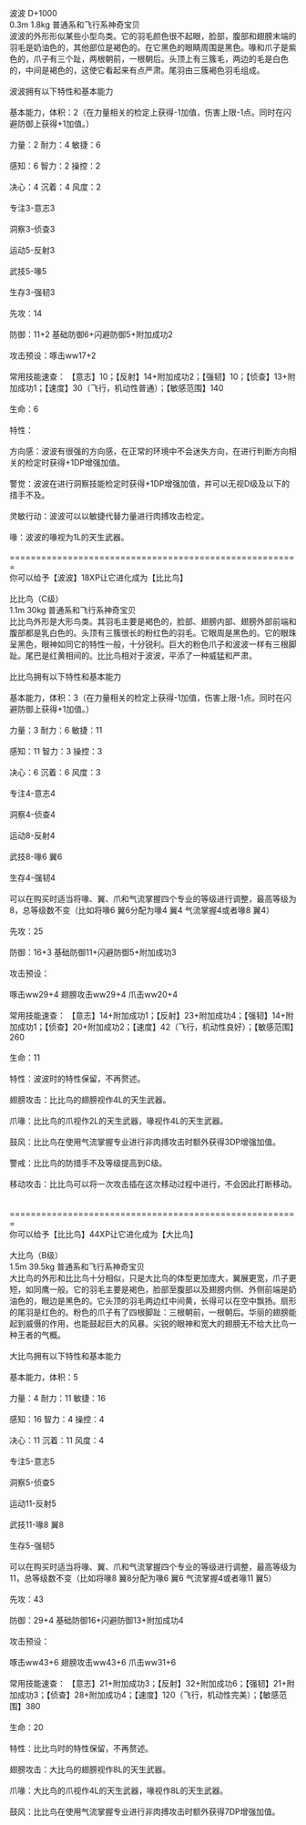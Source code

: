 <title>波波</title>
<meta name="GENERATOR" content="WinCHM">
<meta http-equiv="Content-Type" content="text/html; charset=gb2312">
<br>波波 D+1000
<br>0.3m 1.8kg 普通系和飞行系神奇宝贝
<br>波波的外形形似某些小型鸟类。它的羽毛颜色很不起眼，脸部，腹部和翅膀末端的羽毛是奶油色的，其他部位是褐色的。在它黑色的眼睛周围是黑色。喙和爪子是紫色的，爪子有三个趾，两根朝前，一根朝后。头顶上有三簇毛，两边的毛是白色的，中间是褐色的，这使它看起来有点严肃。尾羽由三簇褐色羽毛组成。
<br>
<br>波波拥有以下特性和基本能力 
<br>
<br>基本能力，体积：2（在力量相关的检定上获得-1加值，伤害上限-1点。同时在闪避防御上获得+1加值。） 
<br>
<br>力量：2 耐力：4 敏捷：6 
<br>
<br>感知：6 智力：2 操控：2
<br>
<br>决心：4 沉着：4 风度：2 
<br>
<br>专注3-意志3 
<br>
<br>洞察3-侦查3 
<br>
<br>运动5-反射3
<br>
<br>武技5-喙5 
<br>
<br>生存3-强韧3 
<br>
<br>先攻：14
<br>
<br>防御：11+2 基础防御6+闪避防御5+附加成功2  
<br>
<br>攻击预设：啄击ww17+2
<br>
<br>常用技能速查： 【意志】10；【反射】14+附加成功2；【强韧】10；【侦查】13+附加成功1；【速度】30（飞行，机动性普通）；【敏感范围】140 
<br>
<br>生命：6 
<br>
<br>特性：
<br>
<br>方向感：波波有很强的方向感，在正常的环境中不会迷失方向，在进行判断方向相关的检定时获得+1DP增强加值。
<br>
<br>警觉：波波在进行洞察技能检定时获得+1DP增强加值，并可以无视D级及以下的措手不及。
<br>
<br>灵敏行动：波波可以以敏捷代替力量进行肉搏攻击检定。
<br>
<br>喙：波波的喙视为1L的天生武器。
<br>
<br>======================================================= 
<br>你可以给予【波波】18XP让它进化成为【比比鸟】 
<br>
<br>比比鸟（C级）
<br>1.1m 30kg 普通系和飞行系神奇宝贝
<br>比比鸟外形是大形鸟类。其羽毛主要是褐色的，脸部、翅膀内部、翅膀外部前端和腹部都是乳白色的。头顶有三簇很长的粉红色的羽毛。它眼周是黑色的。它的眼珠呈黑色，眼神如同它的特性一般，十分锐利。巨大的粉色爪子和波波一样有三根脚趾。尾巴是红黄相间的。比比鸟相对于波波，平添了一种威猛和严肃。
<br>
<br>比比鸟拥有以下特性和基本能力 
<br>
<br>基本能力，体积：3（在力量相关的检定上获得-1加值，伤害上限-1点。同时在闪避防御上获得+1加值。） 
<br>
<br>力量：3 耐力：6 敏捷：11 
<br>
<br>感知：11 智力：3 操控：3
<br>
<br>决心：6 沉着：6 风度：3 
<br>
<br>专注4-意志4 
<br>
<br>洞察4-侦查4 
<br>
<br>运动8-反射4
<br>
<br>武技8-喙6 翼6
<br>
<br>生存4-强韧4 
<br>
<br>可以在购买时适当将喙、翼、爪和气流掌握四个专业的等级进行调整，最高等级为8，总等级数不变（比如将喙6 翼6分配为喙4 翼4 气流掌握4或者喙8 翼4）
<br>
<br>先攻：25
<br>
<br>防御：16+3 基础防御11+闪避防御5+附加成功3  
<br>
<br>攻击预设：
<br>
<br>啄击ww29+4 翅膀攻击ww29+4 爪击ww20+4
<br>
<br>常用技能速查： 【意志】14+附加成功1；【反射】23+附加成功4；【强韧】14+附加成功1；【侦查】20+附加成功2；【速度】42（飞行，机动性良好）；【敏感范围】260
<br>
<br>生命：11 
<br>
<br>特性：波波时的特性保留，不再赘述。
<br>
<br>翅膀攻击：比比鸟的翅膀视作4L的天生武器。
<br>
<br>爪喙：比比鸟的爪视作2L的天生武器，喙视作4L的天生武器。
<br>
<br>鼓风：比比鸟在使用气流掌握专业进行非肉搏攻击时额外获得3DP增强加值。
<br>
<br>警戒：比比鸟的防措手不及等级提高到C级。
<br>
<br>移动攻击：比比鸟可以将一次攻击插在这次移动过程中进行，不会因此打断移动。
<br>
<br>
<br>======================================================= 
<br>你可以给予【比比鸟】44XP让它进化成为【大比鸟】 
<br>
<br>大比鸟（B级）
<br>1.5m 39.5kg 普通系和飞行系神奇宝贝
<br>大比鸟的外形和比比鸟十分相似，只是大比鸟的体型更加庞大，翼展更宽，爪子更短，如同鹰一般。它的羽毛主要是褐色，脸部至腹部以及翅膀内侧、外侧前端是奶油色的，眼边是黑色的。它头顶的羽毛两边红中间黄，长得可以在空中飘扬。扇形的尾羽是红色的。粉色的爪子有了四根脚趾：三根朝前，一根朝后。华丽的翅膀能起到威慑的作用，也能鼓起巨大的风暴。尖锐的眼神和宽大的翅膀无不给大比鸟一种王者的气概。
<br>
<br>大比鸟拥有以下特性和基本能力 
<br>
<br>基本能力，体积：5
<br>
<br>力量：4 耐力：11 敏捷：16 
<br>
<br>感知：16 智力：4 操控：4
<br>
<br>决心：11 沉着：11 风度：4
<br>
<br>专注5-意志5 
<br>
<br>洞察5-侦查5 
<br>
<br>运动11-反射5
<br>
<br>武技11-喙8 翼8
<br>
<br>生存5-强韧5 
<br>
<br>可以在购买时适当将喙、翼、爪和气流掌握四个专业的等级进行调整，最高等级为11，总等级数不变（比如将喙8 翼8分配为喙6 翼6 气流掌握4或者喙11 翼5）
<br>
<br>先攻：43
<br>
<br>防御：29+4 基础防御16+闪避防御13+附加成功4  
<br>
<br>攻击预设：
<br>
<br>啄击ww43+6 翅膀攻击ww43+6 爪击ww31+6
<br>
<br>常用技能速查： 【意志】21+附加成功3；【反射】32+附加成功6；【强韧】21+附加成功3；【侦查】28+附加成功4；【速度】120（飞行，机动性完美）；【敏感范围】380
<br>
<br>生命：20 
<br>
<br>特性：比比鸟时的特性保留，不再赘述。
<br>
<br>翅膀攻击：大比鸟的翅膀视作8L的天生武器。
<br>
<br>爪喙：大比鸟的爪视作4L的天生武器，喙视作8L的天生武器。
<br>
<br>鼓风：比比鸟在使用气流掌握专业进行非肉搏攻击时额外获得7DP增强加值。
<br>